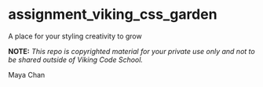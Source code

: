 assignment_viking_css_garden
============================

A place for your styling creativity to grow


**NOTE:** *This repo is copyrighted material for your private use only and not to be shared outside of Viking Code School.*

Maya Chan